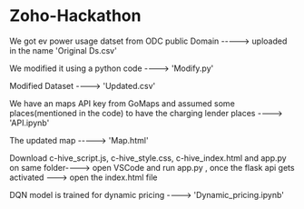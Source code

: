 # Zoho-Hackathon
We got ev power usage datset from ODC public Domain -----> uploaded in the name 'Original Ds.csv'

We modified it using a python code ----> 'Modify.py'

Modified Dataset ----> 'Updated.csv'

We have an maps API key from GoMaps and assumed some places(mentioned in the code) to have the charging lender places ----> 'API.ipynb'

The updated map -----> 'Map.html'

Download c-hive_script.js, c-hive_style.css, c-hive_index.html and app.py on same folder----> open VSCode and run app.py , once the flask api gets activated ---> open the index.html file 

DQN model is trained for dynamic pricing ----> 'Dynamic_pricing.ipynb'





